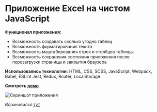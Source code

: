 # Приложение Excel на чистом JavaScript

**Функционал приложения:**
- Возможность создавать сколько угодно таблиц
- Возможность форматирования текста
- Возможность маштабирования строк и столбцов таблицы
- Возможность сохранения состояния приложения после перезагрузки страницы и закрытия браузера

**Использовались технологии:** HTML, CSS, SCSS, JavaScript, Webpack, Babel, ESLint Jest, Redux, Router, LocalStorage

**Смотреть [демо](https://eager-jennings-27cdb4.netlify.app/)**

![Скриншот приложения](https://i.ibb.co/Qrgx71k/2020-08-09-10-50-39.png "Таблица Excel")

*Вдохновился [тут](https://www.vladilen.dev/javascript/)*

